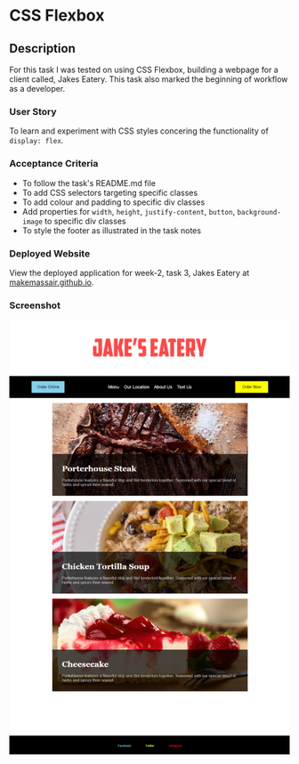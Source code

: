 # CSS Flexbox

## Description

For this task I was tested on using CSS Flexbox, building a webpage for a client called, Jakes Eatery. This task also marked the beginning of workflow as a developer.

### User Story

To learn and experiment with CSS styles concering the functionality of `display: flex`.

### Acceptance Criteria

* To follow the task's README.md file 
* To add CSS selectors targeting specific classes
* To add colour and padding to specific div classes
* Add properties for `width`, `height`, `justify-content`, `button`, `background-image` to specific div classes
* To style the footer as illustrated in the task notes

### Deployed Website

View the deployed application for week-2, task 3, Jakes Eatery at [makemassair.github.io](https://makemassair.github.io/Jakes-Eatery/).

### Screenshot

![image](images/screenshot.jpg)

